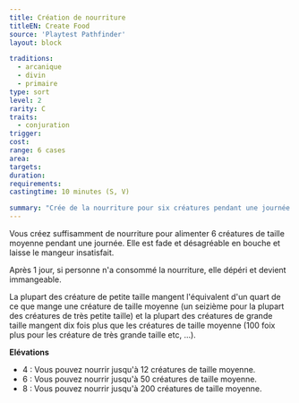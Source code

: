 ```yaml
---
title: Création de nourriture
titleEN: Create Food
source: 'Playtest Pathfinder'
layout: block

traditions:
  - arcanique
  - divin
  - primaire
type: sort
level: 2
rarity: C
traits:
  - conjuration
trigger: 
cost: 
range: 6 cases
area: 
targets: 
duration: 
requirements: 
castingtime: 10 minutes (S, V)

summary: "Crée de la nourriture pour six créatures pendant une journée."
---
```

Vous créez suffisamment de nourriture pour alimenter 6 créatures de taille moyenne pendant une journée. Elle est fade et désagréable en bouche et laisse le mangeur insatisfait.

Après 1 jour, si personne n'a consommé la nourriture, elle dépéri et devient immangeable.

La plupart des créature de petite taille mangent l'équivalent d'un quart de ce que mange une créature de taille moyenne (un seizième pour la plupart des créatures de très petite taille) et la plupart des créatures de grande taille mangent dix fois plus que les créatures de taille moyenne (100 foix plus pour les créature de très grande taille etc, ...).

**Elévations**
* 4 : Vous pouvez nourrir jusqu'à 12 créatures de taille moyenne.
* 6 : Vous pouvez nourrir jusqu'à 50 créatures de taille moyenne.
* 8 : Vous pouvez nourrir jusqu'à 200 créatures de taille moyenne.
